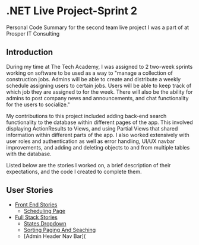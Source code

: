 # .NET Live Project-Sprint 2

Personal Code Summary for the second team live project I was a part of at Prosper IT Consulting



## Introduction

During my time at The Tech Academy, I was assigned to 2 two-week sprints working on software to be used as a way to "manage a collection of construction jobs. Admins will be able to create and distribute a weekly schedule assigning users to certain jobs. Users will be able to keep track of which job they are assigned to for the week. There will also be the ability for admins to post company news and announcements, and chat functionality for the users to socialize."

My contributions to this project included adding back-end search functionality to the database within different pages of the app. This involved displaying ActionResults to Views, and using Partial Views that shared information within different parts of the app.  I also worked extensively with user roles and authentication as well as error handling, UI/UX navbar improvements, and adding and deleting objects to and from multiple tables with the database.

Listed below are the stories I worked on, a brief description of their expectations, and the code I created to complete them.

## User Stories

- [Front End Stories](#front-end-stories)
  - [Scheduling Page](#scheduling-page)
- [Full Stack Stories](#full-stack-stories)
  - [States Dropdown](#states-dropdown)
  - [Sorting Paging And Seaching](#sorting-paging-and-seaching)
  - [Admin Header Nav Bar](

